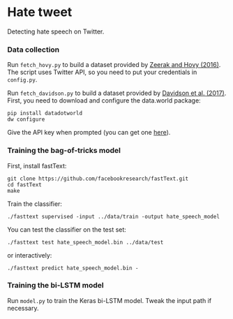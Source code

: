 # Hate tweet
Detecting hate speech on Twitter.

### Data collection

Run `fetch_hovy.py` to build a dataset provided by [Zeerak and Hovy (2016)](https://github.com/ZeerakW/hatespeech). The script uses Twitter API, so you need to put your credentials in `config.py`.

Run `fetch_davidson.py` to build a dataset provided by [Davidson et al. (2017)](https://github.com/t-davidson/hate-speech-and-offensive-language). First, you need to download and configure the data.world package:
```
pip install datadotworld
dw configure
```
Give the API key when prompted (you can get one [here](https://data.world)).

### Training the bag-of-tricks model
First, install fastText:
```
git clone https://github.com/facebookresearch/fastText.git
cd fastText
make
```
Train the classifier:
```
./fasttext supervised -input ../data/train -output hate_speech_model
```
You can test the classifier on the test set:
```
./fasttext test hate_speech_model.bin ../data/test
```
or interactively:
```
./fasttext predict hate_speech_model.bin -
```

### Training the bi-LSTM model
Run ``model.py`` to train the Keras bi-LSTM model. Tweak the input path if necessary.
